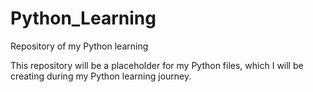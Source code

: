 # Python_Learning
Repository of my Python learning

This repository will be a placeholder for my Python files, which I will be creating during my Python learning journey.
